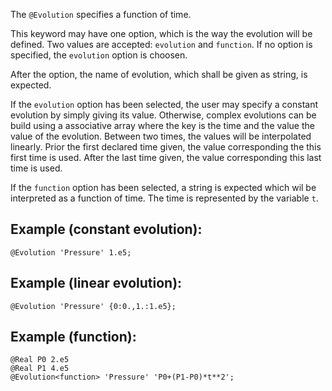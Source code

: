 The `@Evolution` specifies a function of time.

This keyword may have one option, which is the way the evolution will
be defined. Two values are accepted: `evolution` and `function`. If no
option is specified, the `evolution` option is choosen.

After the option, the name of evolution, which shall be given as
string, is expected.

If the `evolution` option has been selected, the user may specify a
constant evolution by simply giving its value. Otherwise, complex
evolutions can be build using a associative array where the key is the
time and the value the value of the evolution. Between two times, the
values will be interpolated linearly. Prior the first declared time
given, the value corresponding the this first time is used. After the
last time given, the value corresponding this last time is used.

If the `function` option has been selected, a string is expected which
wil be interpreted as a function of time. The time is represented by
the variable `t`.

## Example (constant evolution):

~~~~ {.cpp}
@Evolution 'Pressure' 1.e5;
~~~~~~~~

## Example (linear evolution):

~~~~ {.cpp}
@Evolution 'Pressure' {0:0.,1.:1.e5};
~~~~~~~~

## Example (function):

~~~~ {.cpp}
@Real P0 2.e5
@Real P1 4.e5
@Evolution<function> 'Pressure' 'P0+(P1-P0)*t**2';
~~~~~~~~

